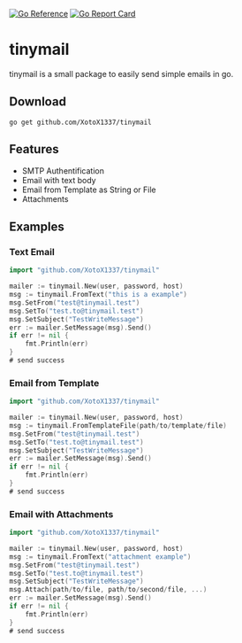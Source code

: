 
[![Go Reference](https://pkg.go.dev/badge/github.com/XotoX1337/tinymail.svg)](https://pkg.go.dev/github.com/XotoX1337/tinymail)
[![Go Report Card](https://goreportcard.com/badge/github.com/XotoX1337/tinymail)](https://goreportcard.com/report/github.com/XotoX1337/tinymail)

# tinymail
tinymail is a small package to easily send simple emails in go.

## Download
```
go get github.com/XotoX1337/tinymail
```
## Features

* SMTP Authentification
* Email with text body
* Email from Template as String or File
* Attachments

## Examples

### Text Email
```go
import "github.com/XotoX1337/tinymail"

mailer := tinymail.New(user, password, host)
msg := tinymail.FromText("this is a example")
msg.SetFrom("test@tinymail.test")
msg.SetTo("test.to@tinymail.test")
msg.SetSubject("TestWriteMessage")
err := mailer.SetMessage(msg).Send()
if err != nil {
    fmt.Println(err)
}
# send success
```

### Email from Template
```go
import "github.com/XotoX1337/tinymail"

mailer := tinymail.New(user, password, host)
msg := tinymail.FromTemplateFile(path/to/template/file)
msg.SetFrom("test@tinymail.test")
msg.SetTo("test.to@tinymail.test")
msg.SetSubject("TestWriteMessage")
err := mailer.SetMessage(msg).Send()
if err != nil {
    fmt.Println(err)
}
# send success
```

### Email with Attachments
```go
import "github.com/XotoX1337/tinymail"

mailer := tinymail.New(user, password, host)
msg := tinymail.FromText("attachment example")
msg.SetFrom("test@tinymail.test")
msg.SetTo("test.to@tinymail.test")
msg.SetSubject("TestWriteMessage")
msg.Attach(path/to/file, path/to/second/file, ...)
err := mailer.SetMessage(msg).Send()
if err != nil {
    fmt.Println(err)
}
# send success
```

